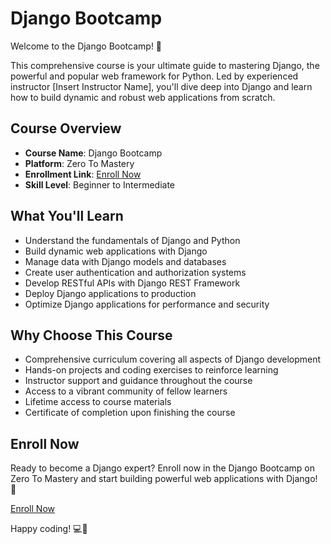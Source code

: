 # Django Bootcamp

Welcome to the Django Bootcamp! 🚀

This comprehensive course is your ultimate guide to mastering Django, the powerful and popular web framework for Python. Led by experienced instructor [Insert Instructor Name], you'll dive deep into Django and learn how to build dynamic and robust web applications from scratch.

## Course Overview

- **Course Name**: Django Bootcamp
- **Platform**: Zero To Mastery
- **Enrollment Link**: [Enroll Now](https://zerotomastery.io/courses/django-bootcamp/)
- **Skill Level**: Beginner to Intermediate

## What You'll Learn

- Understand the fundamentals of Django and Python
- Build dynamic web applications with Django
- Manage data with Django models and databases
- Create user authentication and authorization systems
- Develop RESTful APIs with Django REST Framework
- Deploy Django applications to production
- Optimize Django applications for performance and security

## Why Choose This Course

- Comprehensive curriculum covering all aspects of Django development
- Hands-on projects and coding exercises to reinforce learning
- Instructor support and guidance throughout the course
- Access to a vibrant community of fellow learners
- Lifetime access to course materials
- Certificate of completion upon finishing the course

## Enroll Now

Ready to become a Django expert? Enroll now in the Django Bootcamp on Zero To Mastery and start building powerful web applications with Django! 🌟

[Enroll Now](https://zerotomastery.io/courses/django-bootcamp/)

Happy coding! 💻🎉
